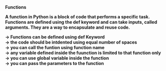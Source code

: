 <b> Functions <br>

A function in Python is a block of code that performs a specific task. Functions are defined using the def keyword and can take inputs, called arguments. They are a way to encapsulate and reuse code.

-> Functions can be defined using def Keyword <br>
-> the code should be intdented using equal number of spaces <br>
-> you can call the funtion using function name <br>
-> any variable defined inside the fuunction is limited to that function only <br>
-> you can use global variable inside the function <br>
-> you can pass the parameters to the function <br>
